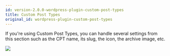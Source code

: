 ```yaml
---
id: version-2.0.0-wordpress-plugin-custom-post-types
title: Custom Post Types
original_id: wordpress-plugin-custom-post-types
---
```


If you're using Custom Post Types, you can handle several settings from this section such as the CPT name, its slug, the icon, the archive image, etc.

![](assets/udesly-cpt-plugin.png)
